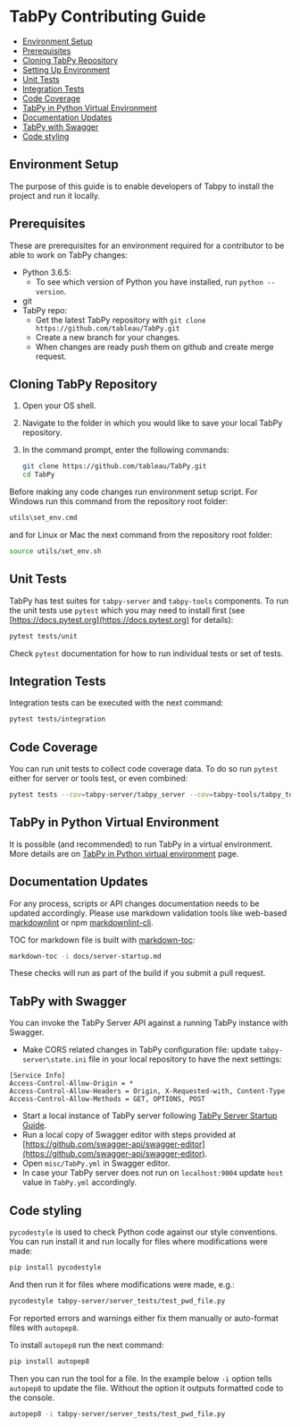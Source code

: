 # TabPy Contributing Guide

<!-- toc -->

- [Environment Setup](#environment-setup)
- [Prerequisites](#prerequisites)
- [Cloning TabPy Repository](#cloning-tabpy-repository)
- [Setting Up Environment](#setting-up-environment)
- [Unit Tests](#unit-tests)
- [Integration Tests](#integration-tests)
- [Code Coverage](#code-coverage)
- [TabPy in Python Virtual Environment](#tabpy-in-python-virtual-environment)
- [Documentation Updates](#documentation-updates)
- [TabPy with Swagger](#tabpy-with-swagger)
- [Code styling](#code-styling)

<!-- tocstop -->

## Environment Setup

The purpose of this guide is to enable developers of Tabpy to install the project
and run it locally.

## Prerequisites

These are prerequisites for an environment required for a contributor to
be able to work on TabPy changes:

- Python 3.6.5:
  - To see which version of Python you have installed, run ```python --version```.
- git
- TabPy repo:
  - Get the latest TabPy repository with `git clone https://github.com/tableau/TabPy.git`
  - Create a new branch for your changes.
  - When changes are ready push them on github and create merge request.

## Cloning TabPy Repository

1. Open your OS shell.
2. Navigate to the folder in which you would like to save
   your local TabPy repository.
3. In the command prompt, enter the following commands:

    ```sh
    git clone https://github.com/tableau/TabPy.git
    cd TabPy
    ```

Before making any code changes run environment setup script.
For Windows run this command from the repository root folder:

```sh
utils\set_env.cmd
```

and for Linux or Mac the next command from the repository root folder:

```sh
source utils/set_env.sh
```

## Unit Tests

TabPy has test suites for `tabpy-server` and `tabpy-tools` components.
To run the unit tests use `pytest` which you may need to install first
(see [https://docs.pytest.org](https://docs.pytest.org) for details):

```sh
pytest tests/unit
```

Check `pytest` documentation for how to run individual tests or set of tests.

## Integration Tests

Integration tests can be executed with the next command:

```sh
pytest tests/integration
```

## Code Coverage

You can run unit tests to collect code coverage data. To do so run `pytest`
either for server or tools test, or even combined:

```sh
pytest tests --cov=tabpy-server/tabpy_server --cov=tabpy-tools/tabpy_tools --cov-append
```

## TabPy in Python Virtual Environment

It is possible (and recommended) to run TabPy in a virtual environment. More
details are on
[TabPy in Python virtual environment](docs/tabpy-virtualenv.md) page.

## Documentation Updates

For any process, scripts or API changes documentation needs to be updated accordingly.
Please use markdown validation tools like web-based [markdownlint](https://dlaa.me/markdownlint/)
or npm [markdownlint-cli](https://github.com/igorshubovych/markdownlint-cli).

TOC for markdown file is built with [markdown-toc](https://www.npmjs.com/package/markdown-toc):

```sh
markdown-toc -i docs/server-startup.md
```

These checks will run as part of the build if you submit a pull request.

## TabPy with Swagger

You can invoke the TabPy Server API against a running TabPy instance with Swagger.

- Make CORS related changes in TabPy configuration file: update `tabpy-server\state.ini`
  file in your local repository to have the next settings:

```config
[Service Info]
Access-Control-Allow-Origin = *
Access-Control-Allow-Headers = Origin, X-Requested-with, Content-Type
Access-Control-Allow-Methods = GET, OPTIONS, POST
```

- Start a local instance of TabPy server following [TabPy Server Startup Guide](docs/server-startup.md).
- Run a local copy of Swagger editor with steps provided at
  [https://github.com/swagger-api/swagger-editor](https://github.com/swagger-api/swagger-editor).
- Open `misc/TabPy.yml` in Swagger editor.
- In case your TabPy server does not run on `localhost:9004` update
  `host` value in `TabPy.yml` accordingly.

## Code styling

`pycodestyle` is used to check Python code against our style conventions.
You can run install it and run locally for files where modifications were made:

```sh
pip install pycodestyle
```

And then run it for files where modifications were made, e.g.:

```sh
pycodestyle tabpy-server/server_tests/test_pwd_file.py
```

For reported errors and warnings either fix them manually or auto-format files with
`autopep8`.

To install `autopep8` run the next command:

```sh
pip install autopep8
```

Then you can run the tool for a file. In the example below `-i`
option tells `autopep8` to update the file. Without the option it
outputs formatted code to the console.

```sh
autopep8 -i tabpy-server/server_tests/test_pwd_file.py
```
